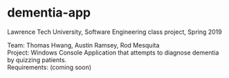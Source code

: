 # dementia-app
Lawrence Tech University, Software Engineering class project, Spring 2019

Team: Thomas Hwang, Austin Ramsey, Rod Mesquita<br>
Project: Windows Console Application that attempts to diagnose dementia by quizzing patients.<br>
Requirements: (coming soon)
